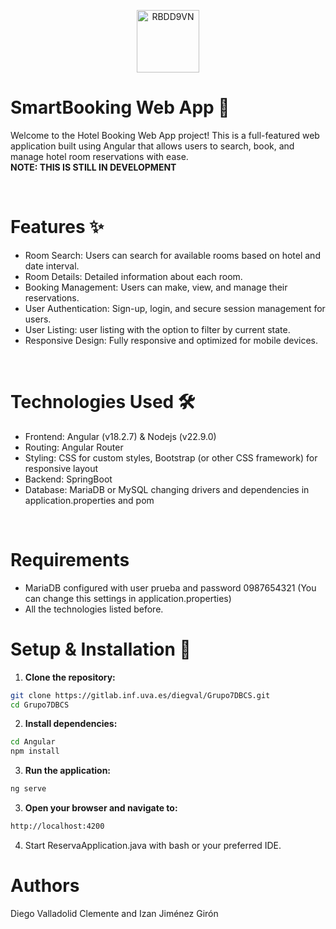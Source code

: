 <p align="center">
<img src="https://i.ibb.co/Fq8SXJd/RBDD9VN.png" alt="RBDD9VN" width="100">
</p>

# SmartBooking Web App 🏨
Welcome to the Hotel Booking Web App project! This is a full-featured web application built using Angular that allows users to search, book, and manage hotel room reservations with ease.
<br>
**NOTE: THIS IS STILL IN DEVELOPMENT**

<br>

# Features ✨
- Room Search: Users can search for available rooms based on hotel and date interval.
- Room Details: Detailed information about each room.
- Booking Management: Users can make, view, and manage their reservations.
- User Authentication: Sign-up, login, and secure session management for users.
- User Listing: user listing with the option to filter by current state.
- Responsive Design: Fully responsive and optimized for mobile devices.


<br>

# Technologies Used 🛠️
- Frontend: Angular (v18.2.7) & Nodejs (v22.9.0)
- Routing: Angular Router
- Styling: CSS for custom styles, Bootstrap (or other CSS framework) for responsive layout
- Backend: SpringBoot
- Database: MariaDB or MySQL changing drivers and dependencies in application.properties and pom

<br>

# Requirements
- MariaDB configured with user prueba and password 0987654321 (You can change this settings in application.properties)
- All the technologies listed before.

# Setup & Installation 🚀
1. **Clone the repository:**
```bash
git clone https://gitlab.inf.uva.es/diegval/Grupo7DBCS.git
cd Grupo7DBCS
```
2. **Install dependencies:**
```bash
cd Angular
npm install
```
3. **Run the application:**
```bash
ng serve
```
3. **Open your browser and navigate to:**
```bash
http://localhost:4200
```
4. Start ReservaApplication.java with bash or your preferred IDE.

# Authors
Diego Valladolid Clemente and Izan Jiménez Girón
